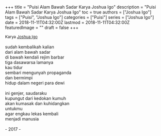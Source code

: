 +++
title = "Puisi Alam Bawah Sadar Karya Joshua Igo"
description = "Puisi Alam Bawah Sadar Karya Joshua Igo"
toc = true
authors = ["Joshua Igo"]
tags = ["Puisi", "Joshua Igo"]
categories = ["Puisi"]
series = ["Joshua Igo"]
date = 2018-11-11T04:32:00Z
lastmod = 2018-11-11T04:32:00Z
featuredImage = ""
draft = false
+++

<div style="text-align: justify;">
<div style="font-size: small;">Karya <a href="/authors/joshua-igo/" target="_blank">Joshua Igo</a></div><br />
sudah kembalikah kalian<br />dari alam bawah sadar<br />di bawah kendali rejim barbar<br />tiga dasawarsa lamanya<br />kau tidur<br />sembari mengunyah propaganda<br />dan bermimpi<br />hidup dalam negeri para dewi<br /><br />ini genjer, saudaraku<br />kupungut dari kedokan kumuh<br />akan kumasak dan kuhidangkan<br />untukmu<br />agar engkau lekas kembali<br />menjadi manusia<br /><br />- 2017 -</div>
